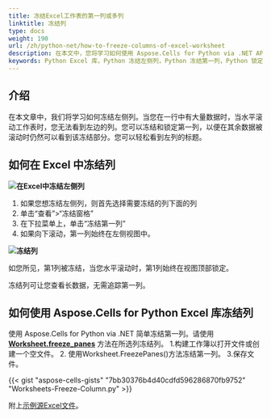 ```yaml
---
title: 冻结Excel工作表的第一列或多列
linktitle: 冻结列
type: docs
weight: 190
url: /zh/python-net/how-to-freeze-columns-of-excel-worksheet
description: 在本文中，您将学习如何使用 Aspose.Cells for Python via .NET API 编程方式冻结 Excel 工作表的左侧列。
keywords: Python Excel 库，Python 冻结左侧列，Python 冻结第一列，Python 锁定列。
---
```


## **介绍**

在本文章中，我们将学习如何冻结左侧列。当您在一行中有大量数据时，当水平滚动工作表时，您无法看到左边的列。您可以冻结和锁定第一列，以便在其余数据被滚动时仍然可以看到该冻结部分。您可以轻松看到左列的标题。


## **如何在 Excel 中冻结列**

**![在Excel中冻结左侧列](freeze-columns.png)**


1. 如果您想冻结左侧列，则首先选择需要冻结的列下面的列
2. 单击“查看”>“冻结窗格”
3. 在下拉菜单上，单击“冻结第一列”
4. 如果向下滚动，第一列始终在左侧视图中。

**![冻结列](frozen-columns.png)**

如您所见，第1列被冻结，当您水平滚动时，第1列始终在视图顶部锁定。

冻结列可让您查看长数据，无需追踪第一列。




## **如何使用 Aspose.Cells for Python Excel 库冻结列**
使用 Aspose.Cells for Python via .NET 简单冻结第一列。请使用 [**Worksheet.freeze_panes**](https://reference.aspose.com/cells/python-net/aspose.cells/worksheet/freeze_panes/#str-int-int) 方法在所选列冻结列。
1.构建工作簿以打开文件或创建一个空文件。
2. 使用Worksheet.FreezePanes()方法冻结第一列。
3.保存文件。

{{< gist "aspose-cells-gists" "7bb30376b4d40cdfd596286870fb9752" "Worksheets-Freeze-Column.py" >}}

附上[示例源Excel文件](Freeze.xlsx)。
